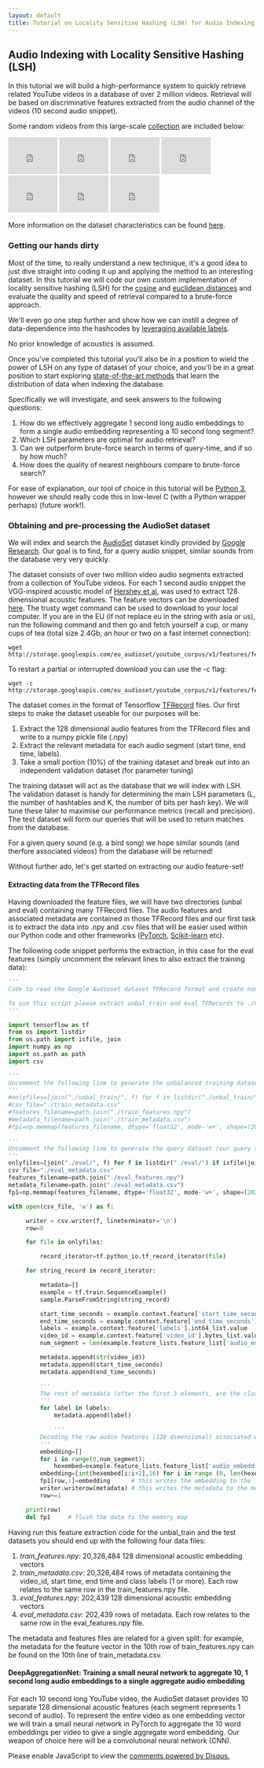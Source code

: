 ```yaml
---
layout: default
title: Tutorial on Locality Sensitive Hashing (LSH) for Audio Indexing and Retrieval
---
```


## Audio Indexing with Locality Sensitive Hashing (LSH)

In this tutorial we will build a high-performance system to quickly retrieve related YouTube videos in a database of over 2 million videos. Retrieval will be based on discriminative features extracted from the audio channel of the videos (10 second audio snippet).

Some random videos from this large-scale [collection](https://research.google.com/audioset/) are included below:

<iframe style="display:inline" width="100" height="75" src="https://www.youtube.com/embed/o0UkYQyz7Go" frameborder="0" allow="accelerometer; autoplay; encrypted-media; gyroscope; picture-in-picture" allowfullscreen></iframe>
<iframe style="display:inline" width="100" height="75" src="https://www.youtube.com/embed/obWlyVlIbXI" frameborder="0" allow="accelerometer; autoplay; encrypted-media; gyroscope; picture-in-picture" allowfullscreen></iframe>
<iframe style="display:inline" width="100" height="75" src="https://www.youtube.com/embed/YDbxVJEFyvI" frameborder="0" allow="accelerometer; autoplay; encrypted-media; gyroscope; picture-in-picture" allowfullscreen></iframe>
<iframe style="display:inline" width="100" height="75" src="https://www.youtube.com/embed/P_Tr82fXp54" frameborder="0" allow="accelerometer; autoplay; encrypted-media; gyroscope; picture-in-picture" allowfullscreen></iframe>
<iframe style="display:inline" width="100" height="75" src="https://www.youtube.com/embed/aBQ9m59MrWw" frameborder="0" allow="accelerometer; autoplay; encrypted-media; gyroscope; picture-in-picture" allowfullscreen></iframe>
<iframe style="display:inline" width="100" height="75" src="https://www.youtube.com/embed/33eq2a2BeZI" frameborder="0" allow="accelerometer; autoplay; encrypted-media; gyroscope; picture-in-picture" allowfullscreen></iframe>
<iframe style="display:inline" width="100" height="75" src="https://www.youtube.com/embed/BwSECmEnch0" frameborder="0" allow="accelerometer; autoplay; encrypted-media; gyroscope; picture-in-picture" allowfullscreen></iframe>

More information on the dataset characteristics can be found [here](https://research.google.com/audioset/dataset/index.html).

### Getting our hands dirty

Most of the time, to really understand a new technique, it's a good idea to just dive straight into coding it up and applying the method to an interesting dataset. In this tutorial we will code our own custom implementation of locality sensitive hashing (LSH) for the [cosine](https://en.wikipedia.org/wiki/Cosine_similarity) and [euclidean distances](https://en.wikipedia.org/wiki/Euclidean_distance) and evaluate the quality and speed of retrieval compared to a brute-force approach.

We'll even go one step further and show how we can instill a degree of data-dependence into the hashcodes by [leveraging available labels](https://link.springer.com/chapter/10.1007/978-3-319-16354-3_15).

No prior knowledge of acoustics is assumed.

Once you've completed this tutorial you'll also be in a position to wield the power of LSH on any type of dataset of your choice, and you'll be in a great position to start exploring [state-of-the-art methods](https://learning2hash.github.io/papers.html) that learn the distribution of data when indexing the database.

Specifically we will investigate, and seek answers to the following questions:

1. How do we effectively aggregate 1 second long audio embeddings to form a single audio embedding representing a 10 second long segment?
2. Which LSH parameters are optimal for audio retrieval?
3. Can we outperform brute-force search in terms of query-time, and if so by how much?
4. How does the quality of nearest neighbours compare to brute-force search?

For ease of explanation, our tool of choice in this tutorial will be [Python 3](https://www.python.org/download/releases/3.0/), however we should really code this in low-level C (with a Python wrapper perhaps) (future work!).

### Obtaining and pre-processing the AudioSet dataset

We will index and search the [AudioSet](https://research.google.com/audioset/) dataset kindly provided by [Google Research](https://ai.google/research/). Our goal is to find, for a query audio snippet, similar sounds from the database very very quickly.

The dataset consists of over two million video audio segments extracted from a collection of YouTube videos. For each 1 second audio snippet the VGG-inspired acoustic model of [Hershey et al.](https://ai.google/research/pubs/pub45611) was used to extract
128 dimensional acoustic features. The feature vectors can be downloaded [here](https://research.google.com/audioset/download.html). The trusty wget command can be used to download to your local computer. If you are in the EU (if not replace eu in the string with asia or us), run the following command
and then go and fetch yourself a cup, or many cups of tea (total size 2.4Gb, an hour or two on a fast internet connection):

```unix
wget http://storage.googleapis.com/eu_audioset/youtube_corpus/v1/features/features.tar.gz
```

To restart a partial or interrupted download you can use the -c flag:

```unix
wget -c http://storage.googleapis.com/eu_audioset/youtube_corpus/v1/features/features.tar.gz
```

The dataset comes in the format of Tensorflow [TFRecord](https://www.tensorflow.org/tutorials/load_data/tf_records) files. Our first steps to make the dataset useable for our purposes will be:

1. Extract the 128 dimensional audio features from the TFRecord files and write to a numpy pickle file (.npy)
2. Extract the relevant metadata for each audio segment (start time, end time, labels).
3. Take a small portion (10%) of the training dataset and break out into an independent validation dataset (for parameter tuning)

The training dataset will act as the database that we will index with LSH. The validation dataset is handy for determining the main LSH parameters
(L, the number of hashtables and K, the number of bits per hash key). We will tune these later to maximise our performance metrics (recall and
precision). The test dataset will form our queries that will be used to return matches
from the database.

For a given query sound (e.g. a bird song) we hope similar sounds (and therfore associated videos) from the database will be returned!

Without further ado, let's get started on extracting our audio feature-set!

#### Extracting data from the TFRecord files

Having downloaded the feature files, we will have two directories (unbal and eval) containing many TFRecord files. The audio features and associated metadata are contained in those TFRecord
files and our first task is to extract the data into .npy and .csv files that will be easier used within our Python code and other frameworks ([PyTorch](https://pytorch.org/), [Scikit-learn](https://scikit-learn.org/stable/) etc).

The following code snippet performs the extraction, in this case for the eval features (simply uncomment the relevant lines to also extract the training data):

```python
'''
Code to read the Google Audioset dataset TFRecord format and create numpy feature files and csv formatted metadata files for the training and test splits.

To use this script please extract unbal_train and eval TFRecords to ./unbal_train and ./eval directories within the same directory as this script.
'''

import tensorflow as tf
from os import listdir
from os.path import isfile, join
import numpy as np
import os.path as path
import csv

'''
Uncomment the following line to generate the unbalanced training dataset (our database)
'''
#onlyfiles=[join("./unbal_train/", f) for f in listdir("./unbal_train/") if isfile(join("./unbal_train/", f))]
#csv_file="./train_metadata.csv"
#features_filename=path.join("./train_features.npy")
#metadata_filename=path.join("./train_metadata.csv")
#fp1=np.memmap(features_filename, dtype='float32', mode-'w+', shape=(20326484,128))

'''
Uncomment the following line to generate the query dataset (our query set)
'''
onlyfiles=[join("./eval/", f) for f in listdir("./eval/") if isfile(join("./eval/", f))]
csv_file="./eval_metadata.csv"
features_filename=path.join("./eval_features.npy")
metadata_filename=path.join("./eval_metadata.csv")
fp1=np.memmap(features_filename, dtype='float32', mode-'w+', shape=(202439,128))

with open(csv_file, 'w') as f:

     writer = csv.writer(f, lineterminator='\n')
     row=0

     for file in onlyfiles:

     	 record_iterator=tf.python_io.tf_record_iterator(file)

	 for string_record in record_iterator:

	     metadata=[]
	     example = tf.train.SequenceExample()
	     sample.ParseFromString(string_record)

	     start_time_seconds = example.context.feature['start_time_seconds'].float_list.values[0]
	     end_time_seconds = example.context.feature['end_time_seconds'].float_list.values[0]
	     labels = example.context.feature['labels'].int64_list.value
	     video_id = example.context.feature['video_id'].bytes_list.value[0].decode("utf-8")
	     num_segment = len(example.feature_lists.feature_list['audio_embedding'].feature)

	     metadata.append(str(video_id))
	     metadata.append(start_time_seconds)
	     metadata.append(end_time_seconds)

	     '''
	     The rest of metadata (after the first 3 elements, are the class labels (1 or more)
	     '''
	     for label in labels:
	     	 metadata.append(label)

             '''
	     Decoding the raw audio features (128 dimensional) associated with the video. 
	     '''
	     embedding=[]
	     for i in range(0,num_segment):
	     	 hexembed=example.feature_lists.feature_list['audio_embedding'].feature[i].bytes_list.value[0].hex()
		 embedding=[int(hexembed[i:i+2],16) for i in range (0, len(hexembed),2)]
		 fp1[row,:]=embedding      # this writes the embedding to the feature .npy file
		 writer.writerow(metadata) # this writes the metadata to the metadata .csv file
		 row+=1

     print(row)
     del fp1     # flush the data to the memory map
```		 

Having run this feature extraction code for the unbal_train and the test datasets you should end up with the following four data files:

1. *train_features.npy:* 20,326,484 128 dimensional acoustic embedding vectors
2. *train_metadata.csv:* 20,326,484 rows of metadata containing the video_id, start time, end time and class labels (1 or more). Each row relates to the same row in the train_features.npy file.
3. *eval_features.npy:*  202,439 128 dimensional acoustic embedding vectors
4. *eval_metadata.csv:* 202,439 rows of metadata. Each row relates to the same row in the eval_features.npy file.

The metadata and features files are related for a given split: for example, the metadata for the feature vector in the 10th row of train_features.npy can be found on the 10th line of train_metadata.csv.

#### DeepAggregationNet: Training a small neural network to aggregate 10, 1 second long audio embeddings to a single aggregate audio embedding

For each 10 second long YouTube video, the AudioSet dataset provides 10 separate 128 dimensional acoustic features (each segment represents 1 second of audio). To represent the entire video as one
embedding vector we will train a small neural network in PyTorch to aggregate the 10 word embeddings per video to give a single aggregate word embedding. Our weapon of choice here will be
a convolutional neural network (CNN).

<div id="disqus_thread"></div>
<script>

/**
*  RECOMMENDED CONFIGURATION VARIABLES: EDIT AND UNCOMMENT THE SECTION BELOW TO INSERT DYNAMIC VALUES FROM YOUR PLATFORM OR CMS.
*  LEARN WHY DEFINING THESE VARIABLES IS IMPORTANT: https://disqus.com/admin/universalcode/#configuration-variables*/
/*
var disqus_config = function () {
this.page.url = PAGE_URL;  // Replace PAGE_URL with your page's canonical URL variable
this.page.identifier = PAGE_IDENTIFIER; // Replace PAGE_IDENTIFIER with your page's unique identifier variable
};
*/
(function() { // DON'T EDIT BELOW THIS LINE
var d = document, s = d.createElement('script');
s.src = 'https://EXAMPLE.disqus.com/embed.js';
s.setAttribute('data-timestamp', +new Date());
(d.head || d.body).appendChild(s);
})();
</script>
<noscript>Please enable JavaScript to view the <a href="https://disqus.com/?ref_noscript">comments powered by Disqus.</a></noscript>
